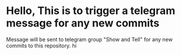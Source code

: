 # Hello, This is to trigger a telegram message for any new commits
Message will be sent to telegram group "Show and Tell" for any new commits to this repository. 
hi
